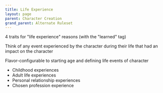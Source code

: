 ```yaml
---
title: Life Experience
layout: page
parent: Character Creation
grand_parent: Alternate Ruleset
---
```


4 traits for "life experience" reasons (with the "learned" tag)

Think of any event experienced by the character during their life that had an impact on the character

Flavor-configurable to starting age and defining life events of character
- Childhood experiences
- Adult life experiences
- Personal relationship experiences
- Chosen profession experience

